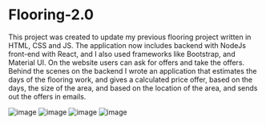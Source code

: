# Flooring-2.0
This project was created to update my previous flooring project written in HTML, CSS and JS. The application now includes backend with NodeJs front-end with React, and I also used frameworks like Bootstrap, and Material UI. On the website users can ask for offers and take the offers. Behind the scenes on the backend I wrote an application that estimates the days of the flooring work, and gives a calculated price offer, based on the days, the size of the area, and based on the location of the area, and sends out the offers in emails.

![image](https://github.com/brownieeedev/Flooring-2.0/assets/130675477/ae283f47-34a5-45fa-b97d-67730efbc130)
![image](https://github.com/brownieeedev/Flooring-2.0/assets/130675477/6ca7a51c-f875-402c-9a2d-090e72e46e68)
![image](https://github.com/brownieeedev/Flooring-2.0/assets/130675477/27b4bf08-227b-4c08-802f-bae4619d0be7)
![image](https://github.com/brownieeedev/Flooring-2.0/assets/130675477/28ef5c86-0e7a-43ce-92c2-45f8dbb9b3f8)
